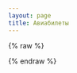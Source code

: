 ```yaml
---
layout: page
title: Авиабилеты
---
```


<!-- Box -->

{% raw %}
<link rel="import" href="http://airtickets.gds.md/ru/index.php?S2_WEB_ID=RUDMIN">
{% endraw %}
